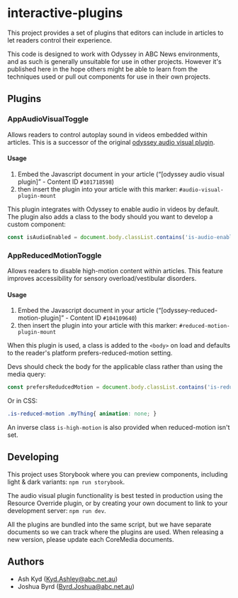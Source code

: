 # interactive-plugins

This project provides a set of plugins that editors can include in articles to let readers control their experience.

This code is designed to work with Odyssey in ABC News environments, and as such is generally unsuitable for use 
in other projects. However it's published here in the hope others might be able to learn from the techniques used or
pull out components for use in their own projects.

## Plugins

### AppAudioVisualToggle

Allows readers to control autoplay sound in videos embedded within articles. This is a successor of the
original [odyssey audio visual plugin](https://github.dev/abcnews/odyssey-audio-visual-plugin).

#### Usage

1. Embed the Javascript document in your article (“[odyssey audio visual plugin]” - Content ID `#101718598`)
2. then insert the plugin into your article with this marker: `#audio-visual-plugin-mount`

This plugin integrates with Odyssey to enable audio in videos by default. The plugin also adds a class to the body should you want to develop a custom component:

```js
const isAudioEnabled = document.body.classList.contains('is-audio-enabled');
```

### AppReducedMotionToggle

Allows readers to disable high-motion content within articles. This feature improves accessibility for sensory overload/vestibular disorders.

#### Usage

1. Embed the Javascript document in your article (“[odyssey-reduced-motion-plugin]” - Content ID `#104109640`)
2. then insert the plugin into your article with this marker: `#reduced-motion-plugin-mount`

When this plugin is used, a class is added to the `<body>` on load and defaults to the reader's platform prefers-reduced-motion setting.

Devs should check the body for the applicable class rather than using the media query:

```js
const prefersRedudcedMotion = document.body.classList.contains('is-reduced-motion');
```

Or in CSS:

```css
.is-reduced-motion .myThing{ animation: none; }
```

An inverse class `is-high-motion` is also provided when reduced-motion isn't set.

## Developing

This project uses Storybook where you can preview components, including light & dark variants: `npm run storybook`.

The audio visual plugin functionality is best tested in production using the Resource Override plugin, or by creating your own document to link to your development server: `npm run dev`.

All the plugins are bundled into the same script, but we have separate documents so we can track where the plugins are
used. When releasing a new version, please update each CoreMedia documents.

## Authors

- Ash Kyd ([Kyd.Ashley@abc.net.au](mailto:Kyd.Ashley@abc.net.au))
- Joshua Byrd ([Byrd.Joshua@abc.net.au](mailto:Byrd.Joshua@abc.net.au))